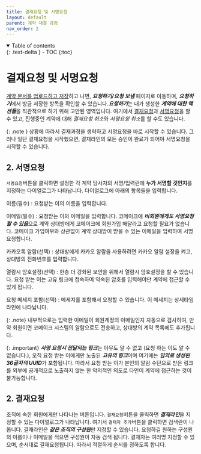 ```yaml
---
title: 결재요청 및 서명요청
layout: default
parent: 계약 채결 과정
nav_order: 2
---
```


<details open markdown="block">
  <summary>
    Table of contents
  </summary>
  {: .text-delta }
- TOC
{:toc}
</details>

# 결재요청 및 서명요청

[계약 문서를 업로드하고 저장](/process/create.html)하고 나면, ***요청하기/요청 보냄*** 페이지로 이동하며, ***요청하기***에서 방금 저장한 항목을 확인할 수 있습니다.***요청하기***는 내가 생성한 ***계약에 대한 액션들***을 직관적으로 하기 위해 고안된 영역입니다. 여기에서 [결재요청](#1-결재요청)과 [서명요청](#2-서명요청)을 할 수 있고, 진행중인 계약에 대해 *결재요청 취소*와 *서명요청 취소*를 할 수도 있습니다.

{: .note }
상황에 따라서 결재과정을 생략하고 서명요청을 바로 시작할 수 있습니다. 그러나 일단 결재요청을 시작했으면, 결재라인의 모든 승인이 완료가 되어야 서명요청을 시작할 수 있습니다.



## 2. 서명요청

`서명요청`버튼을 클릭하면 설정한 각 계약 당사자의 서명/입력란에 **누가 서명할 것인지**를 지정하는 다이얼로그가 나타납니다. 다이얼로그에 아래의 항목들을 입력합니다.

이름(필수)
: 요청받는 이의 이름을 입력합니다. 

이메일(필수)
: 요청받는 이의 이메일을 입력합니다. 코메이크에 ***비회원에게도 서명요청할 수 있음***으로 계약 상대방에게 코메이크에 회원가입 해달라고 요청할 필요가 없습니다. 코메이크 가입여부와 상관없이 계약 상대방이 받을 수 있는 이메일을 입력하여 서명요청합니다.  

카카오톡 알람(선택)
: 상대방에게 카카오 알람을 사용하려면 카카오 알람 설정을 켜고, 상대방의 전화번호를 입력합니다.  

열람시 암호설정(선택)
: 한층 더 강화된 보안을 위해서 열람시 암호설정을 할 수 있습니다. 요청 받는 이는 고유 링크에 접속하여 약속된 암호를 입력해야만 계약에 접근할 수 있게 됩니다.  

요청 메세지 포함(선택)
: 메세지를 포함해서 요청할 수 있습니다. 이 메세지는 상세타임라인에 나타납니다.  

{: .note}
내부적으로는 입력한 이메일이 회원계정의 이메일인지 자동으로 검사하여, 만약 회원이면 코메이크 시스템의 알람으로도 전송하고, 상대방의 계약 목록에도 추가됩니다. 

{: .important}
***서명 요청시 전달되는 링크***는 아무도 알 수 없고 (요청 하는 이도 알 수 없습니다.), 오직 요청 받는 이에게만 노출된 ***고유의 링크***이며 여기에는 ***임의로 생성된 36글자의 UUID***가 포함됩니다. 따라서 요청 받는 이가 본인의 알람 수단으로 받은 링크를 외부에 공개적으로 노출하지 않는 한 악의적인 의도로 타인이 계약에 접근하는 것이 불가능합니다.



## 2. 결재요청

조직에 속한 회원에게만 나타나는 버튼입니다. `결재요청`버튼을 클릭하면 ***결재라인***을 지정할 수 있는 다이얼로그가 나타납니다. 여기서 `결재자 추가`버튼을 클릭하면 검색란이 나옵니다. 결재라인은 ***같은 조직의 구성원***만 지정할 수 있습니다. 요청하길 원하는 구성원의 이름이나 이메일을 적으면 구성원이 자동 검색 됩니다. 결재자는 여러명 지정할 수 있으며, 순서대로 결재요청됩니다. 따라서 적절하게 순서를 정하도록 합니다.  